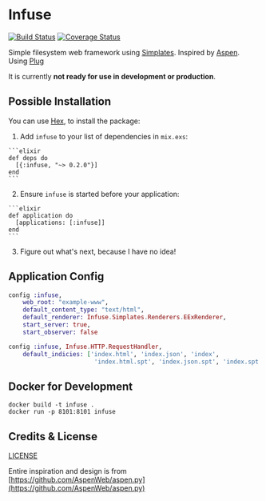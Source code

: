 # Infuse

[![Build Status](https://travis-ci.org/LawfulGood/infuse.svg?branch=master)](https://travis-ci.org/LawfulGood/infuse) [![Coverage Status](https://coveralls.io/repos/github/LawfulGood/infuse/badge.svg?branch=master)](https://coveralls.io/github/LawfulGood/infuse?branch=master)

Simple filesystem web framework using [Simplates](https://github.com/LawfulGood/infuse/wiki/Simplates). Inspired by [Aspen](https://github.com/AspenWeb/aspen.py). Using [Plug](https://github.com/elixir-lang/plug)

It is currently **not ready for use in development or production**.


## Possible Installation

You can use [Hex](https://hex.pm/packages/infuse), to install the package:

  1. Add `infuse` to your list of dependencies in `mix.exs`:

    ```elixir
    def deps do
      [{:infuse, "~> 0.2.0"}]
    end
    ```

  2. Ensure `infuse` is started before your application:

    ```elixir
    def application do
      [applications: [:infuse]]
    end
    ```

  3. Figure out what's next, because I have no idea!

## Application Config
```elixir
config :infuse,
    web_root: "example-www",
    default_content_type: "text/html",
    default_renderer: Infuse.Simplates.Renderers.EExRenderer,
    start_server: true,
    start_observer: false

config :infuse, Infuse.HTTP.RequestHandler,
    default_indicies: ['index.html', 'index.json', 'index',
                        'index.html.spt', 'index.json.spt', 'index.spt']
```

## Docker for Development

```
docker build -t infuse .
docker run -p 8101:8101 infuse
```


## Credits & License
[LICENSE](LICENSE.md)

Entire inspiration and design is from [https://github.com/AspenWeb/aspen.py](https://github.com/AspenWeb/aspen.py) 

